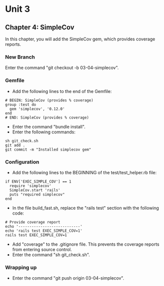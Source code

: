 # Unit 3
## Chapter 4: SimpleCov

In this chapter, you will add the SimpleCov gem, which provides coverage reports.

### New Branch
Enter the command "git checkout -b 03-04-simplecov".

### Gemfile
* Add the following lines to the end of the Gemfile:
```
# BEGIN: SimpleCov (provides % coverage)
group :test do
  gem 'simplecov', '0.12.0'
end
# END: SimpleCov (provides % coverage)
```
* Enter the command "bundle install".
* Enter the following commands:
```
sh git_check.sh
git add .
git commit -m "Installed simplecov gem"
```
### Configuration
* Add the following lines to the BEGINNING of the test/test_helper.rb file:
```
if ENV['EXEC_SIMPLE_COV'] == 1
  require 'simplecov'
  SimpleCov.start 'rails'
  puts "required simplecov"
end
```
* In the file build_fast.sh, replace the "rails test" section with the following code:
```
# Provide coverage report
echo '----------------------------'
echo 'rails test EXEC_SIMPLE_COV=1'
rails test EXEC_SIMPLE_COV=1
```
* Add "coverage" to the .gitignore file.  This prevents the coverage reports from entering source control.
* Enter the command "sh git_check.sh".

### Wrapping up
* Enter the command "git push origin 03-04-simplecov".
